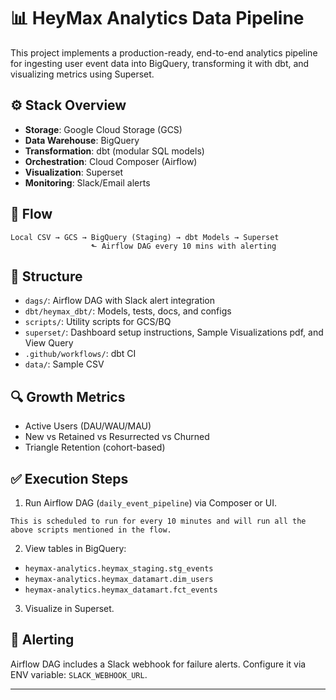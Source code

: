 # 📊 HeyMax Analytics Data Pipeline

This project implements a production-ready, end-to-end analytics pipeline for ingesting user event data into BigQuery, transforming it with dbt, and visualizing metrics using Superset.

## ⚙️ Stack Overview

- **Storage**: Google Cloud Storage (GCS)
- **Data Warehouse**: BigQuery
- **Transformation**: dbt (modular SQL models)
- **Orchestration**: Cloud Composer (Airflow)
- **Visualization**: Superset
- **Monitoring**: Slack/Email alerts

## 🚀 Flow

```
Local CSV → GCS → BigQuery (Staging) → dbt Models → Superset
                  ⬑ Airflow DAG every 10 mins with alerting
```

## 📁 Structure

- `dags/`: Airflow DAG with Slack alert integration
- `dbt/heymax_dbt/`: Models, tests, docs, and configs
- `scripts/`: Utility scripts for GCS/BQ
- `superset/`: Dashboard setup instructions, Sample Visualizations pdf, and View Query
- `.github/workflows/`: dbt CI
- `data/`: Sample CSV

## 🔍 Growth Metrics

- Active Users (DAU/WAU/MAU)
- New vs Retained vs Resurrected vs Churned
- Triangle Retention (cohort-based)

## ✅ Execution Steps

1. Run Airflow DAG (`daily_event_pipeline`) via Composer or UI.
```
This is scheduled to run for every 10 minutes and will run all the above scripts mentioned in the flow.
```

2. View tables in BigQuery:
- `heymax-analytics.heymax_staging.stg_events`
- `heymax-analytics.heymax_datamart.dim_users`
- `heymax-analytics.heymax_datamart.fct_events`

3. Visualize in Superset.

## 🚨 Alerting

Airflow DAG includes a Slack webhook for failure alerts. Configure it via ENV variable: `SLACK_WEBHOOK_URL`.

---
